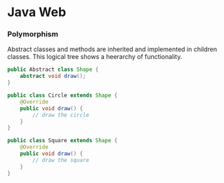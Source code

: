# Java Web 
### Polymorphism 
Abstract classes and methods are inherited and implemented in children classes. This logical tree shows a heerarchy of functionality. 

```Java
public Abstract class Shape {
    abstract void draw();
}

public class Circle extends Shape {
    @Override 
    public void draw() {
        // draw the circle
    }
}

public class Square extends Shape {
    @Override 
    public void draw() {
        // draw the square
    }
}
```